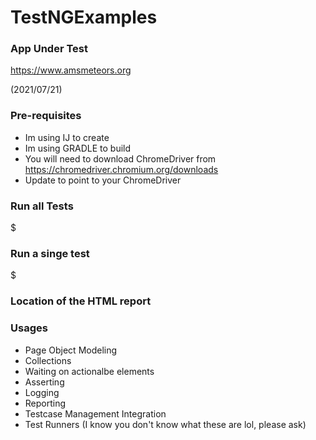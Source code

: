 # TestNGExamples

### App Under Test ###

https://www.amsmeteors.org

(2021/07/21)

### Pre-requisites ###

* Im using IJ to create
* Im using GRADLE to build
* You will need to download ChromeDriver from https://chromedriver.chromium.org/downloads
* Update <TBD> to point to your ChromeDriver

### Run all Tests

$ <TBD>

### Run a  singe test
$ <TBD>

### Location of the HTML report
<TBD>

### Usages
* Page Object Modeling
* Collections
* Waiting on actionalbe elements
* Asserting
* Logging
* Reporting
* Testcase Management Integration
* Test Runners (I know you don't know what these are lol, please ask)
